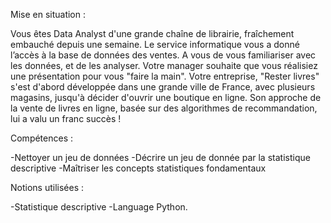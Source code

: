 Mise en situation :

Vous êtes Data Analyst d'une grande chaîne de librairie, fraîchement embauché depuis une semaine.
Le service informatique vous a donné l’accès à la base de données des ventes. A vous de vous familiariser avec les données, et de les analyser. 
Votre manager souhaite que vous réalisiez une présentation pour vous "faire la main".
Votre entreprise, "Rester livres" s'est d'abord développée dans une grande ville de France, avec plusieurs magasins, jusqu'à décider d'ouvrir une boutique en ligne.
 Son approche de la vente de livres en ligne, basée sur des algorithmes de recommandation, 
 lui a valu un franc succès !

Compétences : 

-Nettoyer un jeu de données
-Décrire un jeu de donnée par la statistique descriptive
-Maîtriser les concepts statistiques fondamentaux


Notions utilisées :
 
-Statistique descriptive 
-Language Python.
